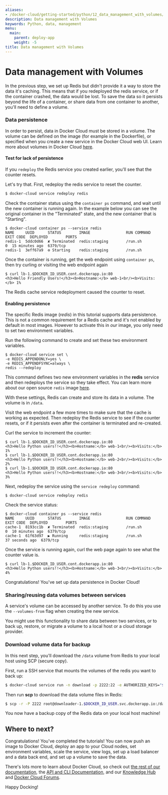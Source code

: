 ```yaml
---
aliases:
- /docker-cloud/getting-started/python/12_data_management_with_volumes/
description: Data management with Volumes
keywords: Python, data, management
menu:
  main:
    parent: deploy-app
    weight: -5
title: Data management with Volumes
---
```


# Data management with Volumes

In the previous step, we set up Redis but didn't provide it a way to store the
data it's caching. This means that if you redeployed the redis service, or if
the container crashed, the data would be lost. To save the data so it persists
beyond the life of a container, or share data from one container to another,
you'll need to define a volume.

### Data persistence

In order to persist, data in Docker Cloud must be stored in a volume. The volume can be defined on the image (for example in the Dockerfile), or specified when you create a new service in the Docker Cloud web UI. Learn more about volumes in Docker Cloud [here](../../apps/volumes.md).

#### Test for lack of persistence

If you `redeploy` the Redis service you created earlier, you'll see that the counter resets.

Let's try that. First, redeploy the redis service to reset the counter.

```bash
$ docker-cloud service redeploy redis
```

Check the container status using the `container ps` command, and wait until the new container is running again. In the example below you can see the original container in the "Terminated" state, and the new container that is "Starting".

```
$ docker-cloud container ps --service redis
NAME     UUID      STATUS        IMAGE                RUN COMMAND      EXIT CODE  DEPLOYED        PORTS
redis-1  5ddc0d66  ✘ Terminated  redis:staging        /run.sh                  0  15 minutes ago  6379/tcp
redis-1  3eff67a9  ⚙ Starting    redis:staging        /run.sh
```

Once the container is running, get the web endpoint using `container ps`, then try curling or visiting the web endpoint again

```
$ curl lb-1.$DOCKER_ID_USER.cont.dockerapp.io:80
<h3>Hello Friendly Users!</h3><b>Hostname:</b> web-1<br/><b>Visits:</b> 1%
```

The Redis cache service redeployment caused the counter to reset.

#### Enabling persistence

The specific Redis image (*redis*) in this tutorial supports data persistence. This is not a common requirement for a Redis cache and it's not enabled by default in most images. However to activate this in *our* image, you only need to set two environment variables.

Run the following command to create and set these two environment variables.

```
$ docker-cloud service set \
-e REDIS_APPENDONLY=yes \
-e REDIS_APPENDFSYNC=always \
redis --redeploy
```

This command defines two new environment variables in the **redis** service and
then redeploys the service so they take effect. You can learn more about our
open source `redis` image <a href="https://github.com/docker-library/redis/" target ="_blank">here</a>.

With these settings, Redis can create and store its data in a volume. The volume is in `/data`.

Visit the web endpoint a few more times to make sure that the cache is working as expected. Then redeploy the Redis service to see if the counter resets, or if it persists even after the container is terminated and re-created.

Curl the service to increment the counter:

```
$ curl lb-1.$DOCKER_ID_USER.cont.dockerapp.io:80
<h3>Hello Python users!!</h3><b>Hostname:</b> web-1<br/><b>Visits:</b> 1%
$ curl lb-1.$DOCKER_ID_USER.cont.dockerapp.io:80
<h3>Hello Python users!!</h3><b>Hostname:</b> web-2<br/><b>Visits:</b> 2%
$ curl lb-1.$DOCKER_ID_USER.cont.dockerapp.io:80
<h3>Hello Python users!!</h3><b>Hostname:</b> web-3<br/><b>Visits:</b> 3%
```

Next, redeploy the service using the `service redeploy` command:

```
$ docker-cloud service redeploy redis
```

Check the service status:

```
$ docker-cloud container ps --service redis
NAME     UUID      STATUS        IMAGE                RUN COMMAND      EXIT CODE  DEPLOYED        PORTS
cache-1  8193cc1b  ✘ Terminated  redis:staging        /run.sh                  0  10 minutes ago  6379/tcp
cache-1  61f63d97  ▶ Running     redis:staging        /run.sh                     37 seconds ago  6379/tcp
```

Once the service is running again, curl the web page again to see what the counter value is.

```
$ curl lb-1.$DOCKER_ID_USER.cont.dockerapp.io:80
<h3>Hello Python users!!</h3><b>Hostname:</b> web-3<br/><b>Visits:</b> 4%
```

Congratulations! You've set up data persistence in Docker Cloud!

### Sharing/reusing data volumes between services

A service's volume can be accessed by another service. To do this you use the `--volumes-from` flag when creating the new service.

You might use this functionality to share data between two services, or to back
up, restore, or migrate a volume to a local host or a cloud storage provider.

### Download volume data for backup

In this next step, you'll download the `/data` volume from Redis to your local host using SCP (secure copy).

First, run a SSH service that mounts the volumes of the redis you want to back up:

```bash
$ docker-cloud service run -n download -p 2222:22 -e AUTHORIZED_KEYS="$(cat ~/.ssh/id_rsa.pub)" --volumes-from redis tutum/ubuntu
```

Then run **scp** to download the data volume files in Redis:

```bash
$ scp -r -P 2222 root@downloader-1.$DOCKER_ID_USER.svc.dockerapp.io:/data .
```

You now have a backup copy of the Redis data on your local host machine!

## Where to next?

Congratulations! You've completed the tutorials! You can now push an image to
Docker Cloud, deploy an app to your Cloud nodes, set environment variables,
scale the service, view logs, set up a load balancer and a data back end, and
set up a volume to save the data.

There's lots more to learn about Docker Cloud, so check out [the rest of our documentation](/docker-cloud/), the [API and CLI Documentation](../../../apidocs/docker-cloud.md), and our [Knowledge Hub](https://success.docker.com/Cloud) and [Docker Cloud Forums](https://forums.docker.com/c/docker-cloud).

Happy Docking!